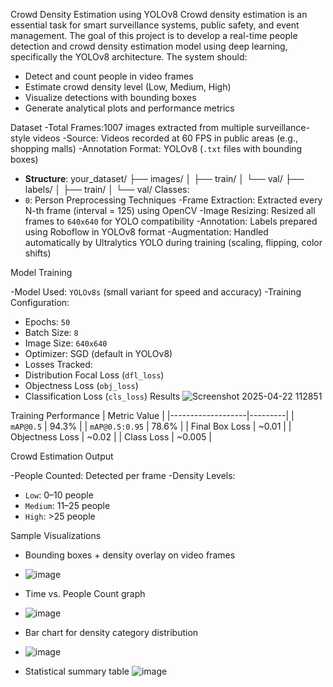 Crowd Density Estimation using YOLOv8
Crowd density estimation is an essential task for smart surveillance systems, public safety, and event management. The goal of this project is to develop a real-time people detection and crowd density estimation model using deep learning, specifically the YOLOv8 architecture.
The system should:
- Detect and count people in video frames
- Estimate crowd density level (Low, Medium, High)
- Visualize detections with bounding boxes
- Generate analytical plots and performance metrics

Dataset
-Total Frames:1007 images extracted from multiple surveillance-style videos
-Source: Videos recorded at 60 FPS in public areas (e.g., shopping malls)
-Annotation Format: YOLOv8 (`.txt` files with bounding boxes)
- **Structure**:
your_dataset/
├── images/
│   ├── train/
│   └── val/
├── labels/
│   ├── train/
│   └── val/
Classes:  
- `0`: Person
Preprocessing Techniques
-Frame Extraction: Extracted every N-th frame (interval = 125) using OpenCV
-Image Resizing: Resized all frames to `640x640` for YOLO compatibility
-Annotation: Labels prepared using Roboflow in YOLOv8 format
-Augmentation: Handled automatically by Ultralytics YOLO during training (scaling, flipping, color shifts)

Model Training

-Model Used: `YOLOv8s` (small variant for speed and accuracy)
-Training Configuration:
- Epochs: `50`
- Batch Size: `8`
- Image Size: `640x640`
- Optimizer: SGD (default in YOLOv8)
- Losses Tracked:
- Distribution Focal Loss (`dfl_loss`)
- Objectness Loss (`obj_loss`)
- Classification Loss (`cls_loss`)
Results
![Screenshot 2025-04-22 112851](https://github.com/user-attachments/assets/e44712ca-ed07-4271-91de-ebece6b88845)

Training Performance
| Metric             Value    |
|-------------------|---------|
| `mAP@0.5`         | 94.3%   |
| `mAP@0.5:0.95`    | 78.6%   |
| Final Box Loss    | ~0.01   |
| Objectness Loss   | ~0.02   |
| Class Loss        | ~0.005  |

Crowd Estimation Output

-People Counted: Detected per frame
-Density Levels:
- `Low`: 0–10 people
- `Medium`: 11–25 people
- `High`: >25 people

Sample Visualizations

- Bounding boxes + density overlay on video frames
- ![image](https://github.com/user-attachments/assets/c4379ddb-420a-47d0-83bf-1394aaac721c)

- Time vs. People Count graph
- ![image](https://github.com/user-attachments/assets/68396970-2d88-44f2-8726-36bd9de8e68b)

- Bar chart for density category distribution
- ![image](https://github.com/user-attachments/assets/c7bd56c1-1370-4cdc-99f5-a687ee1b6031)

- Statistical summary table
   ![image](https://github.com/user-attachments/assets/24e76ad5-847d-46f2-bda1-6e695da0991f)

